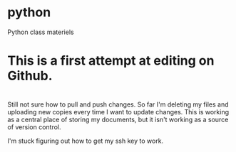 # python
Python class materiels

# This is a first attempt at editing on Github.

# <Sigh>
  
  Still not sure how to pull and push changes.  So far I'm deleting my files and uploading new copies every time I want to update changes.  This is working as a central place of storing my documents, but it isn't working as a source of version control.
  
  I'm stuck figuring out how to get my ssh key to work.
